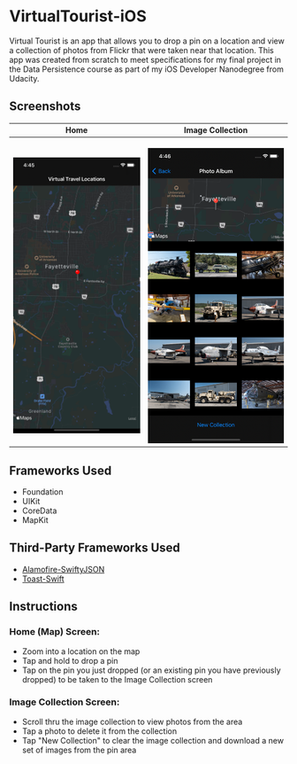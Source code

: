 # VirtualTourist-iOS
Virtual Tourist is an app that allows you to drop a pin on a location and view a collection of photos from Flickr that were taken near that location. This app was created from scratch to meet specifications for my final project in the Data Persistence course as part of my iOS Developer Nanodegree from Udacity.

## Screenshots
| Home| Image Collection |
| ----------------- |  ----------------- |
|  ![home.png](screenshots/home.png) |  ![image_collection_.png](screenshots/image_collection.png) |

## Frameworks Used
- Foundation
- UIKit
- CoreData
- MapKit

## Third-Party Frameworks Used
- [Alamofire-SwiftyJSON](https://github.com/SwiftyJSON/Alamofire-SwiftyJSON)
- [Toast-Swift](https://github.com/scalessec/Toast-Swift)

## Instructions

### Home (Map) Screen:
- Zoom into a location on the map
- Tap and hold to drop a pin
- Tap on the pin you just dropped (or an existing pin you have previously dropped) to be taken to the Image Collection screen

### Image Collection Screen:
- Scroll thru the image collection to view photos from the area
- Tap a photo to delete it from the collection
- Tap "New Collection" to clear the image collection and download a new set of images from the pin area
